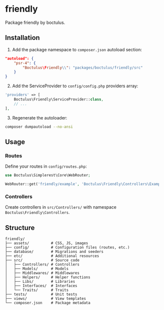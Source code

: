 # friendly

Package friendly by boctulus.

## Installation

1. Add the package namespace to `composer.json` autoload section:

```json
"autoload": {
    "psr-4": {
        "Boctulus\Friendly\\": "packages/boctulus/friendly/src"
    }
}
```

2. Add the ServiceProvider to `config/config.php` providers array:

```php
'providers' => [
    Boctulus\Friendly\ServiceProvider::class,
    // ...
],
```

3. Regenerate the autoloader:

```bash
composer dumpautoload --no-ansi
```

## Usage

### Routes

Define your routes in `config/routes.php`:

```php
use Boctulus\Simplerest\Core\WebRouter;

WebRouter::get('friendly/example', 'Boctulus\Friendly\Controllers\ExampleController@index');
```

### Controllers

Create controllers in `src/Controllers/` with namespace `Boctulus\Friendly\Controllers`.

## Structure

```
friendly/
├── assets/          # CSS, JS, images
├── config/          # Configuration files (routes, etc.)
├── database/        # Migrations and seeders
├── etc/             # Additional resources
├── src/             # Source code
│   ├── Controllers/ # Controllers
│   ├── Models/      # Models
│   ├── Middlewares/ # Middlewares
│   ├── Helpers/     # Helper functions
│   ├── Libs/        # Libraries
│   ├── Interfaces/  # Interfaces
│   └── Traits/      # Traits
├── tests/           # Unit tests
├── views/           # View templates
└── composer.json    # Package metadata
```

